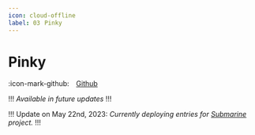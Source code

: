 ```yaml
---
icon: cloud-offline
label: 03⠀Pinky
---
```

# Pinky

:icon-mark-github: ⠀[Github](https://github.com/oddeyemotion/pinky)


!!!
*Available in future updates*
!!!

!!!
Update on May 22nd, 2023: *Currently deploying entries for [Submarine](/projects/P04-submarine.md) project.*
!!!
